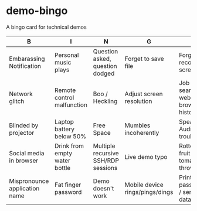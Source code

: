 # demo-bingo
A bingo card for technical demos

|B   |I   |N   |G   |O   |
|---|---|---|---|---|
|Embarassing Notification   |Personal music plays   | Question asked, question dodged  |Forget to save file   | Forget to record screencast   |
|Network glitch   |Remote control malfunction   | Boo / Heckling  |Adjust screen resolution   | Job search website in browser history  |
|Blinded by projector   |Laptop battery below 50%   |Free Space   | Mumbles incoherently  |Speaker / Audio trouble   |
|Social media in browser   |Drink from empty water bottle   |Multiple recursive SSH/RDP sessions   |  Live demo typo | Rotten fruit / tomatoes thrown   |
| Mispronounce application name   |Fat finger password   | Demo doesn't work  | Mobile device rings/pings/dings  |Print password / sensitive data   |
